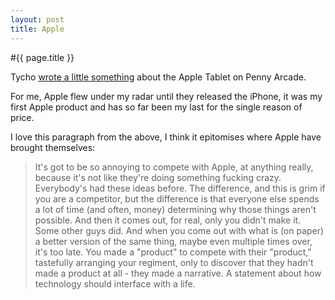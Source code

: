 ```yaml
---
layout: post
title: Apple
---
```


#{{ page.title }}

Tycho [wrote a little something][PA] about the Apple Tablet on Penny Arcade.

For me, Apple flew under my radar until they released the iPhone, it was my first Apple product and has so far been my last for the single reason of price.

I love this paragraph from the above, I think it epitomises where Apple have brought themselves:

> It's got to be so annoying to compete with Apple, at anything really, because it's not like they're doing something fucking crazy. Everybody's had these ideas before. The difference, and this is grim if you are a competitor, but the difference is that everyone else spends a lot of time (and often, money) determining why those things aren't possible. And then it comes out, for real, only you didn't make it.  Some other guys did.  And when you come out with what is (on paper) a better version of the same thing, maybe even multiple times over, it's too late.  You made a "product" to compete with their "product," tastefully arranging your regiment, only to discover that they hadn't made a product at all - they made a narrative.  A statement about how technology should interface with a life.

[PA]: http://www.penny-arcade.com/2010/1/22/